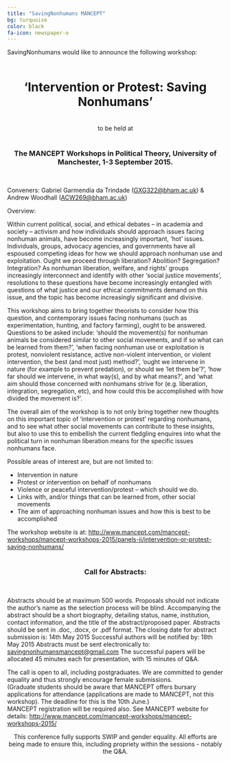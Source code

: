 ```yaml
---
title: "SavingNonhumans MANCEPT"
bg: turquoise
color: black
fa-icon: newspaper-o
---
```


SavingNonhumans would like to announce the following workshop:
<br />
<br />

# <center>‘Intervention or Protest: Saving Nonhumans’</center>
<br />

<center>to be held at</center>
<br />

### <center>The MANCEPT Workshops in Political Theory, University of Manchester, 1-3 September 2015.</center>
<br />

Conveners: Gabriel Garmendia da Trindade (GXG322@bham.ac.uk) & Andrew Woodhall (ACW269@bham.ac.uk)

Overview:

Within current political, social, and ethical debates – in academia and society – activism and how individuals should approach issues facing nonhuman animals, have become increasingly important, ‘hot’ issues. Individuals, groups, advocacy agencies, and governments have all espoused competing ideas for how we should approach nonhuman use and exploitation. Ought we proceed through liberation? Abolition? Segregation? Integration? As nonhuman liberation, welfare, and rights’ groups increasingly interconnect and identify with other ‘social justice movements’, resolutions to these questions have become increasingly entangled with questions of what justice and our ethical commitments demand on this issue, and the topic has become increasingly significant and divisive.

This workshop aims to bring together theorists to consider how this question, and contemporary issues facing nonhumans (such as experimentation, hunting, and factory farming), ought to be answered. Questions to be asked include: ‘should the movement(s) for nonhuman animals be considered similar to other social movements, and if so what can be learned from them?’, ‘when facing nonhuman use or exploitation is protest, nonviolent resistance, active non-violent intervention, or violent intervention, the best (and most just) method?’, ‘ought we intervene in nature (for example to prevent predation), or should we ‘let them be’?’, ‘how far should we intervene, in what way(s), and by what means?’, and ‘what aim should those concerned with nonhumans strive for (e.g. liberation, integration, segregation, etc), and how could this be accomplished with how divided the movement is?’.

The overall aim of the workshop is to not only bring together new thoughts on this important topic of ‘intervention or protest’ regarding nonhumans, and to see what other social movements can contribute to these insights, but also to use this to embellish the current fledgling enquires into what the political turn in nonhuman liberation means for the specific issues nonhumans face.

Possible areas of interest are, but are not limited to:
-	Intervention in nature
-	Protest or intervention on behalf of nonhumans
-	Violence or peaceful intervention/protest – which should we do.
-	Links with, and/or things that can be learned from, other social movements
-	The aim of approaching nonhuman issues and how this is best to be accomplished

The workshop website is at: http://www.mancept.com/mancept-workshops/mancept-workshops-2015/panels-ii/intervention-or-protest-saving-nonhumans/
<br />
<br />

### <center>Call for Abstracts:</center>
<br />

Abstracts should be at maximum 500 words. Proposals should not indicate the author’s name as the selection process will be blind.
Accompanying the abstract should be a short biography, detailing status, name, institution, contact information, and the title of the abstract/proposed paper.
Abstracts should be sent in .doc, .docx, or .pdf format.
The closing date for abstract submission is: 14th May 2015
Successful authors will be notified by: 18th May 2015
Abstracts must be sent electronically to: savingnonhumansmancept@gmail.com
The successful papers will be allocated 45 minutes each for presentation, with 15 minutes of Q&A.
<br />

The call is open to all, including postgraduates. We are committed to gender equality and thus strongly encourage female submissions.
<br />
(Graduate students should be aware that MANCEPT offers bursary applications for attendance (applications are made to MANCEPT, not this workshop). The deadline for this is the 10th June.) 
<br />
MANCEPT registration will be required also. See MANCEPT website for details: http://www.mancept.com/mancept-workshops/mancept-workshops-2015/
<br />


<center>This conference fully supports SWIP and gender equality. All efforts are being made to ensure this, including propriety within the sessions - notably the Q&A.</center>

